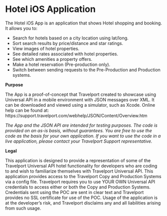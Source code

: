 # Hotel iOS Application
The Hotel iOS App is an application that shows Hotel shopping and booking. It allows you to:
<ul>
<li>Search for hotels based on a city location using lat/long.</li>
<li>Sort search results by price/distance and star ratings.</li>
<li>View images of hotel properties.</li>
<li>See detailed rates associated with hotel properties.</li>
<li>See which amenities a property offers.</li>
<li>Make a hotel reservation (Pre-production only).</li>
<li>Switch between sending requests to the Pre-Production and Production systems.</li> 
</ul>

<b>Purpose</b>
<p>The App is a proof-of-concept that Travelport created to showcase using Universal API in a mobile environment with JSON messages over XML. It can be downloaded and viewed using a simulator, such as Xcode. Online help can be found at: https://support.travelport.com/webhelp/JSON/Content/Overview.htm
<p><i>The App and the JSON API are intended for testing purposes. The code is provided on an as-is basis, without guarantees. You are free to use the code as the basis for your own application. If you want to use the code in a live application, please contact your Travelport Support representative.</i>

<b>Legal</b>
<p>This application is designed to provide a representation of some of the Travelport Universal API hotel functionality for developers who are coding to and wish to familiarize themselves with Travelport Universal API. This application provides access to the Travelport Copy and Production Systems via a config file. Travelport requires you to use YOUR OWN Universal API credentials to access either or both the Copy and Production Systems.  Credentials sent using the POC are sent in clear text and Travelport provides no SSL certificate for use of the POC.  Usage of the application is at the developer’s risk, and Travelport disclaims any and all liabilities arising from such usage.
